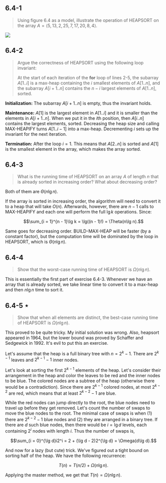 ## 6.4-1

> Using figure 6.4 as a model, illustrate the operation of $\text{HEAPSORT}$ on the array $A = \langle 5, 13, 2, 25, 7, 17, 20, 8, 4 \rangle$.

![](../img/6.4-1.png)

## 6.4-2

> Argue the correctness of $\text{HEAPSORT}$ using the following loop invariant:
>
> At the start of each iteration of the **for** loop of lines 2-5, the subarray $A[1..i]$ is a max-heap containing the $i$ smallest elements of $A[1..n]$, and the subarray $A[i + 1..n]$ contains the $n - i$ largest elements of $A[1..n]$, sorted.

**Initialization:** The subarray $A[i + 1..n]$ is empty, thus the invariant holds.

**Maintenance:** $A[1]$ is the largest element in $A[1..i]$ and it is smaller than the elements in $A[i + 1..n]$. When we put it in the $i$th position, then $A[i..n]$ contains the largest elements, sorted. Decreasing the heap size and calling $\text{MAX-HEAPIFY}$ turns $A[1..i - 1]$ into a max-heap. Decrementing $i$ sets up the invariant for the next iteration.

**Termination:** After the loop $i = 1$. This means that $A[2..n]$ is sorted and $A[1]$ is the smallest element in the array, which makes the array sorted.

## 6.4-3

> What is the running time of $\text{HEAPSORT}$ on an array $A$ of length $n$ that is already sorted in increasing order? What about decreasing order?

Both of them are $\Theta(n\lg n)$.

If the array is sorted in increasing order, the algorithm will need to convert it to a heap that will take $O(n)$. Afterwards, however, there are $n - 1$ calls to $\text{MAX-HEAPIFY}$ and each one will perform the full $\lg k$ operations. Since:

$$\sum_{i = 1}^{n - 1}\lg k = \lg((n - 1)!) = \Theta(n\lg n).$$

Same goes for decreasing order. $\text{BUILD-MAX-HEAP}$ will be faster (by a constant factor), but the computation time will be dominated by the loop in $\text{HEAPSORT}$, which is $\Theta(n\lg n)$.

## 6.4-4

> Show that the worst-case running time of $\text{HEAPSORT}$ is $\Omega(n\lg n)$.

This is essentially the first part of exercise 6.4-3. Whenever we have an array that is already sorted, we take linear time to convert it to a max-heap and then $n\lg n$ time to sort it.

## 6.4-5 $\star$

> Show that when all elements are distinct, the best-case running time of $\text{HEAPSORT}$ is $\Omega(n\lg n)$.

This proved to be quite tricky. My initial solution was wrong. Also, heapsort appeared in 1964, but the lower bound was proved by Schaffer and Sedgewick in 1992. It's evil to put this an exercise.

Let's assume that the heap is a full binary tree with $n = 2^k - 1$. There are $2^{k - 1}$ leaves and $2^{k - 1} - 1$ inner nodes.

Let's look at sorting the first $2^{k - 1}$ elements of the heap. Let's consider their arrangement in the heap and color the leaves to be red and the inner nodes to be blue. The colored nodes are a subtree of the heap (otherwise there would be a contradiction). Since there are $2^{k - 1}$ colored nodes, at most $2^{k - 2}$ are red, which means that at least $2^{k - 2} - 1$ are blue.

While the red nodes can jump directly to the root, the blue nodes need to travel up before they get removed. Let's count the number of swaps to move the blue nodes to the root. The minimal case of swaps is when (1) there are $2^{k - 2} - 1$ blue nodes and (2) they are arranged in a binary tree. If there are $d$ such blue nodes, then there would be $i = \lg d$ levels, each containing $2^i$ nodes with length $i$. Thus the number of swaps is,

$$\sum_{i = 0}^{\lg d}i2^i = 2 + (\lg d - 2)2^{\lg d} = \Omega(d\lg d).$$

And now for a lazy (but cute) trick. We've figured out a tight bound on sorting half of the heap. We have the following recurrence:

$$T(n) = T(n / 2) + \Omega(n\lg n).$$

Applying the master method, we get that $T(n) = \Omega(n\lg n)$.

